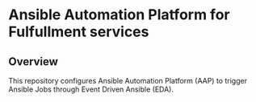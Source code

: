 # Ansible Automation Platform for Fulfullment services

## Overview

This repository configures Ansible Automation Platform (AAP) to trigger Ansible
Jobs through Event Driven Ansible (EDA).

